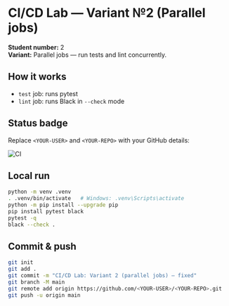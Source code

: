 # CI/CD Lab — Variant №2 (Parallel jobs)

**Student number:** 2  
**Variant:** Parallel jobs — run tests and lint concurrently.

## How it works
- `test` job: runs pytest
- `lint` job: runs Black in `--check` mode

## Status badge
Replace `<YOUR-USER>` and `<YOUR-REPO>` with your GitHub details:

![CI](https://github.com/<YOUR-USER>/<YOUR-REPO>/actions/workflows/ci_variant2_parallel.yml/badge.svg)

## Local run
```bash
python -m venv .venv
. .venv/bin/activate   # Windows: .venv\Scripts\activate
python -m pip install --upgrade pip
pip install pytest black
pytest -q
black --check .
```

## Commit & push
```bash
git init
git add .
git commit -m "CI/CD Lab: Variant 2 (parallel jobs) — fixed"
git branch -M main
git remote add origin https://github.com/<YOUR-USER>/<YOUR-REPO>.git
git push -u origin main
```
